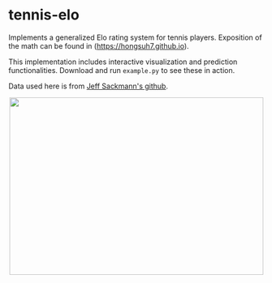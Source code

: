 # tennis-elo
Implements a generalized Elo rating system for tennis players. Exposition of the math can be found in (https://hongsuh7.github.io). 

This implementation includes interactive visualization and prediction functionalities. Download and run `example.py` to see these in action.

Data used here is from [Jeff Sackmann's github](https://github.com/JeffSackmann/tennis_atp).

<p align="center">
    <img width="500" height="350" src="/assets/tennis-3/big4.png">
</p>
